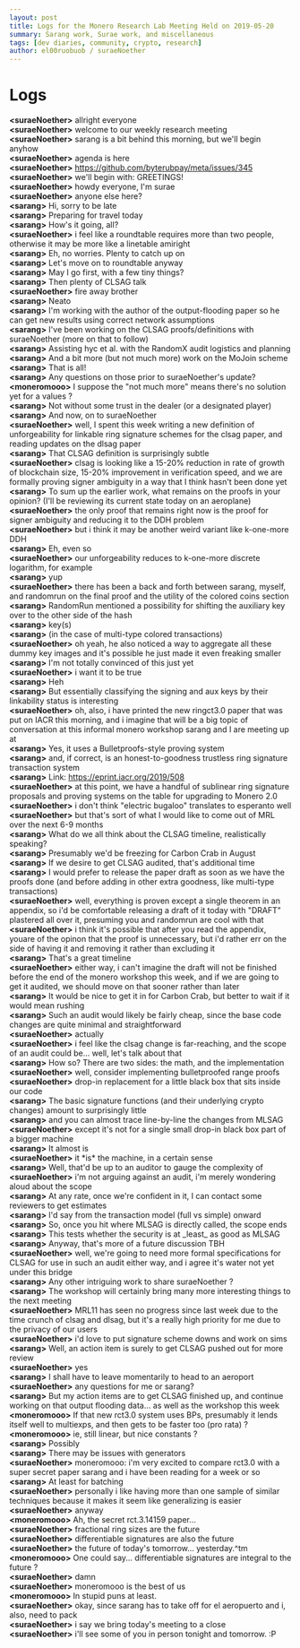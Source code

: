 ```yaml
---
layout: post
title: Logs for the Monero Research Lab Meeting Held on 2019-05-20
summary: Sarang work, Surae work, and miscellaneous
tags: [dev diaries, community, crypto, research]
author: el00ruobuob / suraeNoether
---
```


# Logs  

**\<suraeNoether>** allright everyone  
**\<suraeNoether>** welcome to our weekly research meeting  
**\<suraeNoether>** sarang is a bit behind this morning, but we'll begin anyhow  
**\<suraeNoether>** agenda is here  
**\<suraeNoether>** https://github.com/byterubpay/meta/issues/345  
**\<suraeNoether>** we'll begin with: GREETINGS!  
**\<suraeNoether>** howdy everyone, I'm surae  
**\<suraeNoether>** anyone else here?  
**\<sarang>** Hi, sorry to be late  
**\<sarang>** Preparing for travel today  
**\<sarang>** How's it going, all?  
**\<suraeNoether>** i feel like a roundtable requires more than two people, otherwise it may be more like a linetable amiright  
**\<sarang>** Eh, no worries. Plenty to catch up on  
**\<sarang>** Let's move on to roundtable anyway  
**\<sarang>** May I go first, with a few tiny things?  
**\<sarang>** Then plenty of CLSAG talk  
**\<suraeNoether>** fire away brother  
**\<sarang>** Neato  
**\<sarang>** I'm working with the author of the output-flooding paper so he can get new results using correct network assumptions  
**\<sarang>** I've been working on the CLSAG proofs/definitions with suraeNoether (more on that to follow)  
**\<sarang>** Assisting hyc et al. with the RandomX audit logistics and planning  
**\<sarang>** And a bit more (but not much more) work on the MoJoin scheme  
**\<sarang>** That is all!  
**\<sarang>** Any questions on those prior to suraeNoether's update?  
**\<moneromooo>** I suppose the "not much more" means there's no solution yet for a values ?  
**\<sarang>** Not without some trust in the dealer (or a designated player)  
**\<sarang>** And now, on to suraeNoether   
**\<suraeNoether>** well, I spent this week writing a new definition of unforgeability for linkable ring signature schemes for the clsag paper, and reading updates on the dlsag paper  
**\<sarang>** That CLSAG definition is surprisingly subtle  
**\<suraeNoether>** clsag is looking like a 15-20% reduction in rate of growth of blockchain size, 15-20% improvement in verification speed, and we are formally proving signer ambiguity in a way that I think hasn't been done yet  
**\<sarang>** To sum up the earlier work, what remains on the proofs in your opinion? (I'll be reviewing its current state today on an aeroplane)  
**\<suraeNoether>** the only proof that remains right now is the proof for signer ambiguity and reducing it to the DDH problem  
**\<suraeNoether>** but i think it may be another weird variant like k-one-more DDH  
**\<sarang>** Eh, even so  
**\<suraeNoether>** our unforgeability reduces to k-one-more discrete logarithm, for example  
**\<sarang>** yup  
**\<suraeNoether>** there has been a back and forth between sarang, myself, and randomrun on the final proof and the utility of the colored coins section  
**\<sarang>** RandomRun mentioned a possibility for shifting the auxiliary key over to the other side of the hash  
**\<sarang>** key(s)  
**\<sarang>** (in the case of multi-type colored transactions)  
**\<suraeNoether>** oh yeah, he also noticed a way to aggregate all these dummy key images and it's possible he just made it even freaking smaller  
**\<sarang>** I'm not totally convinced of this just yet  
**\<suraeNoether>** i want it to be true  
**\<sarang>** Heh  
**\<sarang>** But essentially classifying the signing and aux keys by their linkability status is interesting  
**\<suraeNoether>** oh, also, i have printed the new ringct3.0 paper that was put on IACR this morning, and i imagine that will be a big topic of conversation at this informal monero workshop sarang and I are meeting up at  
**\<sarang>** Yes, it uses a Bulletproofs-style proving system  
**\<sarang>** and, if correct, is an honest-to-goodness trustless ring signature transaction system  
**\<sarang>** Link: https://eprint.iacr.org/2019/508  
**\<suraeNoether>** at this point, we have a handful of sublinear ring signature proposals and proving systems on the table for upgrading to Monero 2.0  
**\<suraeNoether>** i don't think "electric bugaloo" translates to esperanto well  
**\<suraeNoether>** but that's sort of what I would like to come out of MRL over the next 6-9 months  
**\<sarang>** What do we all think about the CLSAG timeline, realistically speaking?  
**\<sarang>** Presumably we'd be freezing for Carbon Crab in August  
**\<sarang>** If we desire to get CLSAG audited, that's additional time  
**\<sarang>** I would prefer to release the paper draft as soon as we have the proofs done (and before adding in other extra goodness, like multi-type transactions)  
**\<suraeNoether>** well, everything is proven except a single theorem in an appendix, so i'd be comfortable releasing a draft of it today with "DRAFT" plastered all over it, presuming you and randomrun are cool with that  
**\<suraeNoether>** i think it's possible that after you read the appendix, youare of the opinon that the proof is unnecessary, but i'd rather err on the side of having it and removing it rather than excluding it  
**\<sarang>** That's a great timeline  
**\<suraeNoether>** either way, i can't imagine the draft will not be finished before the end of the monero workshop this week, and if we are going to get it audited, we should move on that sooner rather than later  
**\<sarang>** It would be nice to get it in for Carbon Crab, but better to wait if it would mean rushing  
**\<sarang>** Such an audit would likely be fairly cheap, since the base code changes are quite minimal and straightforward  
**\<suraeNoether>** actually  
**\<suraeNoether>** i feel like the clsag change is far-reaching, and the scope of an audit could be... well, let's talk about that  
**\<sarang>** How so? There are two sides: the math, and the implementation  
**\<suraeNoether>** well, consider implementing bulletproofed range proofs  
**\<suraeNoether>** drop-in replacement for a little black box that sits inside our code  
**\<sarang>** The basic signature functions (and their underlying crypto changes) amount to surprisingly little  
**\<sarang>** and you can almost trace line-by-line the changes from MLSAG  
**\<suraeNoether>** except it's not for a single small drop-in black box part of a bigger machine  
**\<sarang>** It almost is  
**\<suraeNoether>** it \*is\* the machine, in a certain sense  
**\<sarang>** Well, that'd be up to an auditor to gauge the complexity of  
**\<suraeNoether>** i'm not arguing against an audit, i'm merely wondering aloud about the scope  
**\<sarang>** At any rate, once we're confident in it, I can contact some reviewers to get estimates  
**\<sarang>** I'd say from the transaction model (full vs simple) onward  
**\<sarang>** So, once you hit where MLSAG is directly called, the scope ends  
**\<sarang>** This tests whether the security is at \_least\_ as good as MLSAG  
**\<sarang>** Anyway, that's more of a future discussion TBH  
**\<suraeNoether>** well, we're going to need more formal specifications for CLSAG for use in such an audit either way, and i agree it's water not yet under this bridge  
**\<sarang>** Any other intriguing work to share suraeNoether ?  
**\<sarang>** The workshop will certainly bring many more interesting things to the next meeting  
**\<suraeNoether>** MRL11 has seen no progress since last week due to the time crunch of clsag and dlsag, but it's a really high priority for me due to the privacy of our users  
**\<suraeNoether>** i'd love to put signature scheme downs and work on sims  
**\<sarang>** Well, an action item is surely to get CLSAG pushed out for more review  
**\<suraeNoether>** yes  
**\<sarang>** I shall have to leave momentarily to head to an aeroport  
**\<suraeNoether>** any questions for me or sarang?  
**\<sarang>** But my action items are to get CLSAG finished up, and continue working on that output flooding data... as well as the workshop this week  
**\<moneromooo>** If that new rct3.0 system uses BPs, presumably it lends itself well to multiexps, and then gets to be faster too (pro rata) ?  
**\<moneromooo>** ie, still linear, but nice constants ?  
**\<sarang>** Possibly  
**\<sarang>** There may be issues with generators  
**\<suraeNoether>** moneromooo: i'm very excited to compare rct3.0 with a super secret paper sarang and i have been reading for a week or so  
**\<sarang>** At least for batching  
**\<suraeNoether>** personally i like having more than one sample of similar techniques because it makes it seem like generalizing is easier  
**\<suraeNoether>** anyway  
**\<moneromooo>** Ah, the secret rct.3.14159 paper...  
**\<suraeNoether>** fractional ring sizes are the future  
**\<suraeNoether>** differentiable signatures are also the future  
**\<suraeNoether>** the future of today's tomorrow... yesterday.^tm  
**\<moneromooo>** One could say... differentiable signatures are integral to the future ?  
**\<suraeNoether>** damn  
**\<suraeNoether>** moneromooo is the best of us  
**\<moneromooo>** In stupid puns at least.  
**\<suraeNoether>** okay, since sarang has to take off for el aeropuerto and i, also, need to pack  
**\<suraeNoether>** i say we bring today's meeting to a close  
**\<suraeNoether>** i'll see some of you in person tonight and tomorrow. :P  
